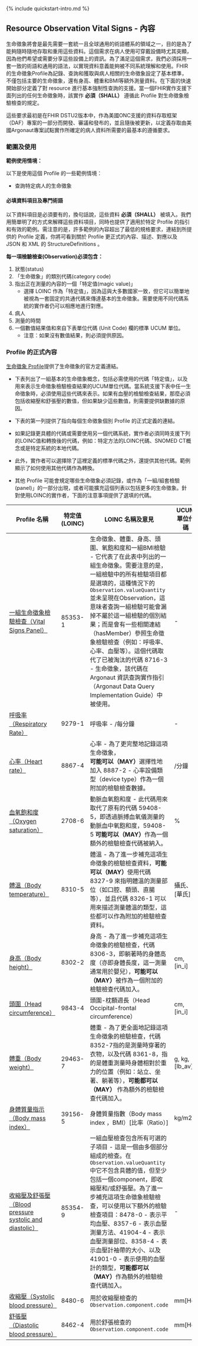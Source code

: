 {% include quickstart-intro.md %}

## Resource Observation Vital Signs - 內容

生命徵象將會是最先需要一套統一且全球通用的術語體系的領域之一，目的是為了能夠隨時隨地存取和重用這些資料。這個需求在病人使用可穿戴設備時尤其突顯，因為他們希望或需要分享這些設備上的資訊。為了滿足這個需求，我們必須採用一套一致的術語和通用的語法，以實現資料意義能夠被不同系統理解和使用。FHIR 的生命徵象Profile為記錄、查詢和獲取與病人相關的生命徵象設定了基本標準，不僅包括主要的生命徵象，還有身高、體重和BMI等額外測量資料。在下面的快速開始部分定義了對 resource 進行基本強制性查詢的支援。當一個FHIR實作支援下面列出的任何生命徵象時，該實作 **必須（SHALL）** 遵循此 Profile 對生命徵象檢驗檢查的規定。

這些要求最初是在FHIR DSTU2版本中，作為美國ONC支援的資料存取框架（DAF）專案的一部分而開發、審議和發布的，並且隨後被更新，以定義存取由美國Argonaut專案試點實作所確定的病人資料所需要的最基本的遵循要求。

### 範圍及使用 

**範例使用情境：**

以下是使用這個 Profile 的一些範例情境：

- 查詢特定病人的生命徵象

#### 必填資料項目及專門術語

以下資料項目是必須要有的，換句話說，這些資料 **必須（SHALL）** 被填入。我們用簡單明了的方式來解釋這些資料項目，同時也提供了適用於特定 Profile 的指引和有效的範例。需注意的是，許多範例的內容超出了最低的規格要求，連結到所提供的 Profile 定義，你將可看到關於 Profile 更正式的內容、描述、對應以及 JSON 和 XML 的 StructureDefinitions 。

**每一項檢驗檢查(Observation)必須包含：**

1. 狀態(status)
2. 「生命徵象」的類別代碼(category code)
3. 指出正在測量的內容的一個「特定值(magic value)」
    - 選擇 LOINC 作為「特定值」，因為這與大多數國家一致，但它可以簡單地被視為一套固定的共通代碼來傳達基本的生命徵象。需要使用不同代碼系統的實作者仍可以相應地進行對應。
4. 病人
5. 測量的時間
6. 一個數值結果值和來自下表單位代碼 (Unit Code) 欄的標準 UCUM 單位。
    - 注意：如果沒有數值結果，則必須提供原因。

### Profile 的正式內容

[生命徵象 Profile](http://hl7.org/fhir/R4/vitalsigns.html)提供了生命徵象的官方定義連結。

- 下表列出了一組基本的生命徵象概念，包括必需使用的代碼「特定值」，以及用來表示生命徵象檢驗檢查結果的UCUM單位代碼。當系統支援下表中任一生命徵象時，必須使用這些代碼來表示。如果有血壓的檢驗檢查結果，那麼必須包括收縮壓和舒張壓的數值，但如果缺少這些數值，則需要提供缺數據的原因。

- 下表的第一列提供了指向每個生命徵象個別 Profile 的正式定義的連結。

- 如果記錄更具體的代碼或需要使用另一個代碼系統，實作者必須同時支援下列的LOINC值和轉換後的代碼，例如：特定方法的LOINC代碼、SNOMED CT概念或是特定系統的本地代碼。

- 此外，實作者可以選擇除了這裡定義的標準代碼之外，還提供其他代碼。範例顯示了如何使用其他代碼作為轉換。

- 其他 Profile 可能會規定哪些生命徵象必須記錄，或作為「一組/組套檢驗(panel)」的一部分出現，或者可能擴充這個列表以包括更多的生命徵象。針對使用LOINC的實作者，下面的注意事項提供了選填的代碼。

<table class="grid rwd-table">
<thead>
<tr>
<th style="width: 270px;">Profile 名稱</th>
<th>特定值 (LOINC)</th>
<th style="width: 600px;">LOINC 名稱及意見</th>
<th>UCUM 單位代碼</th>
<th>範例</th>
</tr>
</thead>
<tbody>
<tr>
<td><a href="http://hl7.org/fhir/R4/vitalspanel.html">一組生命徵象檢驗檢查（Vital Signs Panel）</a></td>
<td>85353-1</td>
<td>生命徵象、體重、身高、頭圍、氧飽和度和一組BMI檢驗 - 它代表了在此表中列出的一組生命徵象。需要注意的是，一組檢驗中的所有檢驗項目都是選填的，這種情況下的<code> Observation.valueQuantity</code> 並未呈現在Observation，這意味者查詢一組檢驗可能會漏掉不屬於這一組檢驗的個別結果；而是會有一些相關連結（hasMember）參照生命徵象檢驗檢查（例如：呼吸率、心率、血壓等）。這個代碼取代了已被淘汰的代碼 8716-3 - 生命徵象，該代碼在 Argonaut 資訊查詢實作指引（Argonaut Data Query Implementation Guide）中被使用。</td>
<td>-</td>
<td><a href="http://hl7.org/fhir/R4/observation-example-vitals-panel.html">一組生命徵象檢驗檢查範例</a></td>
</tr>
<tr>
<td><a href="http://hl7.org/fhir/R4/resprate.html">呼吸率（Respiratory Rate）</a></td>
<td>9279-1</td>
<td>呼吸率 - /每分鐘</td>
<td>-</td>
<td><a href="http://hl7.org/fhir/R4/observation-example-respiratory-rate.html">呼吸率範例</a></td>
</tr>
<tr>
<td><a href="http://hl7.org/fhir/R4/heartrate.html">心率（Heart rate）</a></td>
<td>8867-4</td>
<td>心率 - 為了更完整地記錄這項生命徵象，<strong>可能可以（MAY）</strong>選擇性地加入 8887-2 - 心率設備類型（device type）作為一個附加的檢驗檢查數據。</td>
<td>/分鐘</td>
<td><a href="http://hl7.org/fhir/R4/observation-example-heart-rate.html">心率範例（Heart Rate Example）</a></td>
</tr>
<tr>
<td><a href="http://hl7.org/fhir/R4/oxygensat.html">血氧飽和度（Oxygen saturation）</a></td>
<td>2708-6</td>
<td>動脈血氧飽和度 - 此代碼用來取代了原有的代碼 59408-5，即透過脈搏血氧儀測量的動脈血中氧飽和度，59408-5 <strong>可能可以（MAY）</strong>作為一個額外的檢驗檢查代碼被納入。</td>
<td>%</td>
<td><a href="http://hl7.org/fhir/R4/observation-example-satO2.html">血氧飽和度範例</a></td>
</tr>
<tr>
<td><a href="http://hl7.org/fhir/R4/bodytemp.html">體溫（Body temperature）</a></td>
<td>8310-5</td>
<td>體溫 - 為了進一步補充這項生命徵象的檢驗檢查資料，<strong>可能可以（MAY）</strong>使用代碼 8327-9 來指明體溫的測量部位（如口腔、額頭、直腸等），並且代碼 8326-1 可以用來描述測量體溫的類型，這些都可以作為附加的檢驗檢查資料。</td>
<td>攝氏、[華氏]</td>
<td><a href="http://hl7.org/fhir/R4/observation-example-body-temperature.html">體溫範例</a></td>
</tr>
<tr>
<td><a href="http://hl7.org/fhir/R4/bodyheight.html">身高（Body height）</a></td>
<td>8302-2</td>
<td>身高 - 為了進一步補充這項生命徵象的檢驗檢查，代碼 8306-3，即躺著時的身體高度（亦即身體長度，這一測量通常用於嬰兒），<strong>可能可以（MAY）</strong>被作為一個附加的檢驗檢查代碼加入。</td>
<td>cm, [in_i]</td>
<td><a href="http://hl7.org/fhir/R4/observation-example-body-height.html">身高範例</a></td>
</tr>
<tr>
<td><a href="http://hl7.org/fhir/R4/headcircum.html">頭圍（Head circumference）</a></td>
<td>9843-4</td>
<td>頭圍-枕額週長（Head Occipital-frontal circumference）</td>
<td>cm, [in_i]</td>
<td><a href="http://hl7.org/fhir/R4/observation-example-head-circumference.html">頭圍範例</a></td>
</tr>
<tr>
<td><a href="http://hl7.org/fhir/R4/bodyweight.html">體重（Body weight）</a></td>
<td>29463-7</td>
<td>體重 - 為了更全面地記錄這項生命徵象的檢驗檢查，代碼8352-7指的是測量時穿著的衣物，以及代碼 8361-8，指的是體重測量時身體相對於重力的位置（例如：站立、坐著、躺著等），<strong>可能都可以（MAY） </strong>作為額外的檢驗檢查代碼加入。</td>
<td>g, kg,[lb_av]</td>
<td><a href="http://hl7.org/fhir/R4/observation-example.html">Body Weight Example</a></td>
</tr>
<tr>
<td><a href="StructureDefinition-Observation-bmi-twcore.html">身體質量指示（Body mass index）</a></td>
<td>39156-5</td>
<td>身體質量指數（Body mass index ，BMI）[比率（Ratio）]</td>
<td>kg/m2</td>
<td><a href="Observation-obs-bmi-example.html">BMI 範例</a></td>
</tr>
<tr>
<td><a href="StructureDefinition-Observation-bloodPressure-twcore.html">收縮壓及舒張壓（Blood pressure systolic and diastolic）</a></td>
<td>85354-9</td>
<td>一組血壓檢查包含所有可選的子項目 - 這是一個由多個部分組成的檢查。在 <code>Observation.valueQuantity</code>中它不包含具體的值，但至少包括一個component，即收縮壓和/或舒張壓。為了進一步補充這項生命徵象檢驗檢查，可以使用以下額外的檢驗檢查項目：8478-0 - 表示平均血壓、8357-6 - 表示血壓測量方法、41904-4 - 表示血壓測量部位、8358-4 - 表示血壓計袖帶的大小、以及41901-0 - 表示使用的血壓計的類型，<strong>可能都可以（MAY）</strong>作為額外的檢驗檢查代碼加入。</td>
<td>-</td>
<td><a href="Observation-obs-bloodPressure-example.html">一組血壓檢查範例</a>, <a href="http://hl7.org/fhir/R4/observation-example-bloodpressure-dar.html">一組血壓檢查範例但缺少舒張壓的值</a></td>
</tr>
<tr>
<td><a href="StructureDefinition-Observation-bloodPressure-twcore.html">收縮壓（Systolic blood pressure）</a></td>
<td>8480-6</td>
<td>用於收縮壓檢查的<code>Observation.component.code</code></td>
<td>mm[Hg]</td>
<td><a href="Observation-obs-bloodPressure-example.html">一組血壓檢查範例</a></td>
</tr>
<tr>
<td><a href="StructureDefinition-Observation-bloodPressure-twcore.html">舒張壓（Diastolic blood pressure）</a></td>
<td>8462-4</td>
<td>用於舒張檢查的<code>Observation.component.code</code></td>
<td>mm[Hg]</td>
<td><a href="Observation-obs-bloodPressure-example.html">一組血壓檢查範例</a></td>
</tr>
</tbody>
</table>